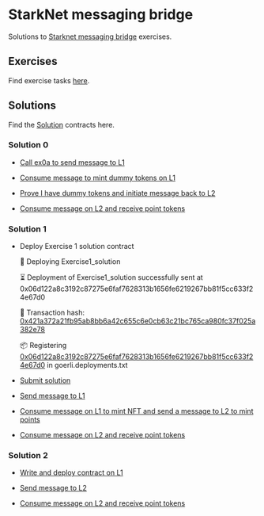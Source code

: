 # StarkNet messaging bridge

Solutions to [Starknet messaging bridge](https://github.com/0xSachinK/starknet-messaging-bridge) exercises.

## Exercises

Find exercise tasks [here](https://github.com/starknet-edu/starknet-messaging-bridge#tasks-list).

## Solutions

Find the [Solution](https://github.com/0xSachinK/starknet-messaging-bridge/tree/main/contracts/Solutions) contracts here.

### Solution 0

- [Call ex0a to send message to L1](https://goerli.voyager.online/tx/0x5829a504dff489a1f7ad7cd7ae2bc1ef479bcb70c0312d64d353c11a42ebcb4)

- [Consume message to mint dummy tokens on L1](https://goerli.etherscan.io/tx/0x38982c605c8a8f89e72659cbaa0249c30f23129520fe2104effe8db2bc1de187)

- [Prove I have dummy tokens and initiate message back to L2](https://goerli.etherscan.io/tx/0x6c73b1b4fd754cfb6907a34159afcf9d00a718dcb0663e2e179fa33b15c230ad#eventlog)

- [Consume message on L2 and receive point tokens](https://goerli.voyager.online/tx/0x44dd1ba89ce6f193b1cd40af9af17779cfa7188a562d0a23097226ba815eaf5#overview)


### Solution 1

- Deploy Exercise 1 solution contract

    🚀 Deploying Exercise1_solution

    ⏳ ️Deployment of Exercise1_solution successfully sent at 0x06d122a8c3192c87275e6faf7628313b1656fe6219267bb81f5cc633f24e67d0

    🧾 Transaction hash: [0x421a372a21fb95ab8bb6a42c655c6e0cb63c21bc765ca980fc37f025a382e78](https://goerli.voyager.online/tx/0x421a372a21fb95ab8bb6a42c655c6e0cb63c21bc765ca980fc37f025a382e78)

    📦 Registering [0x06d122a8c3192c87275e6faf7628313b1656fe6219267bb81f5cc633f24e67d0](https://goerli.voyager.online/contract/0x06d122a8c3192c87275e6faf7628313b1656fe6219267bb81f5cc633f24e67d0) in goerli.deployments.txt

- [Submit solution](https://goerli.voyager.online/tx/0x58e36937ba59241d79ad875ba9a6d3678c7126bb93f1d1edaeb6310a54aa25b)

- [Send message to L1](https://goerli.voyager.online/tx/0x3e409c225b82257561dcd4a1347694a8a1d2e38fb975442abe6f2c3f08d6c90)

- [Consume message on L1 to mint NFT and send a message to L2 to mint points](https://goerli.etherscan.io/tx/0xdc5674f0414e3a7187c9715c867147c2e06bf4c4ded325216d01e918727281aa)

- [Consume message on L2 and receive point tokens](https://goerli.voyager.online/tx/0xccacffff36905d2904bacbb9473e8992147454587d95e531d8716e02471530#overview)

### Solution 2

- [Write and deploy contract on L1](https://goerli.etherscan.io/tx/0xab5b56436ba3c5db013f6df98c0e683f14aae67f027ca7bb6af9d2e923d0e7fa)

- [Send message to L2](https://goerli.etherscan.io/tx/0xd2030032642b99a692e67894407d3c85556403cae4e4bebaa60b403e83669fdc)

- [Consume message on L2 and receive point tokens]()
